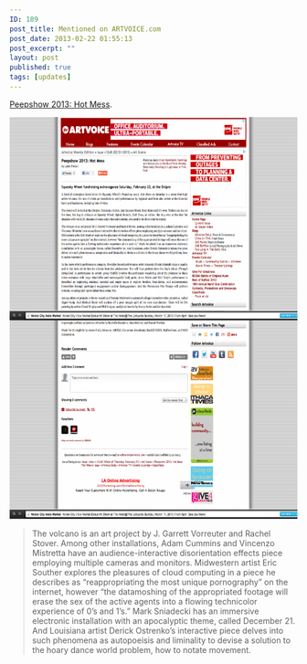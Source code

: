 ```yaml
---
ID: 189
post_title: Mentioned on ARTVOICE.com
post_date: 2013-02-22 01:55:13
post_excerpt: ""
layout: post
published: true
tags: [updates]
---
```

<a href="http://artvoice.com/issues/v12n8/art_scene/peepshow_2013">Peepshow 2013: Hot Mess</a>.

<a href="/uploads/2013/02/Peepshow-2013-Hot-Mess.png"><img class="alignnone size-large wp-image-190" alt="Peepshow 2013- Hot Mess" src="/uploads/2013/02/Peepshow-2013-Hot-Mess-908x1024.png" width="625" height="704" /></a>

<blockquote>The volcano is an art project by J. Garrett Vorreuter and Rachel Stover. Among other installations, Adam Cummins and Vincenzo Mistretta have an audience-interactive disorientation effects piece employing multiple cameras and monitors. Midwestern artist Eric Souther explores the pleasures of cloud computing in a piece he describes as “reappropriating the most unique pornography” on the internet, however “the datamoshing of the appropriated footage will erase the sex of the active agents into a flowing technicolor experience of 0’s and 1’s.” Mark Sniadecki has an immersive electronic installation with an apocalyptic theme, called December 21. And Louisiana artist Derick Ostrenko’s interactive piece delves into such phenomena as autopoeisis and liminality to devise a solution to the hoary dance world problem, how to notate movement.</blockquote>
